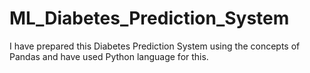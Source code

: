 # ML_Diabetes_Prediction_System
I have prepared this Diabetes Prediction System using the concepts of Pandas and have used Python language for this.
